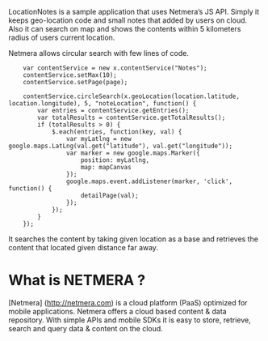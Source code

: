 LocationNotes is a sample application that uses Netmera’s JS API. Simply it keeps geo-location code and small notes that added by users on cloud. Also it can search on map and shows the contents within 5 kilometers radius of users current location.

Netmera allows circular search with few lines of code.
			
		var contentService = new x.contentService("Notes");
		contentService.setMax(10);
		contentService.setPage(page);

		contentService.circleSearch(x.geoLocation(location.latitude, location.longitude), 5, "noteLocation", function() {
			var entries = contentService.getEntries();
			var totalResults = contentService.getTotalResults();
			if (totalResults > 0) {
				$.each(entries, function(key, val) {
					var myLatlng = new google.maps.LatLng(val.get("latitude"), val.get("longitude"));
					var marker = new google.maps.Marker({
						position: myLatlng,
						map: mapCanvas
					});
					google.maps.event.addListener(marker, 'click', function() {
						detailPage(val);
					});
				});
			}
		});
			
It searches the content by taking given location as a base and retrieves the content that located given distance far away.

# What is NETMERA ?

[Netmera] (http://netmera.com) is a cloud platform (PaaS) optimized for mobile applications. Netmera offers a cloud based content & data repository. With simple APIs and mobile SDKs it is easy to store, retrieve, search and query data & content on the cloud.